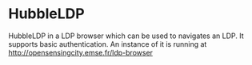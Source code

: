 # HubbleLDP

HubbleLDP in a LDP browser which can be used to navigates an LDP. It supports basic authentication. An instance of it is running at http://opensensingcity.emse.fr/ldp-browser
